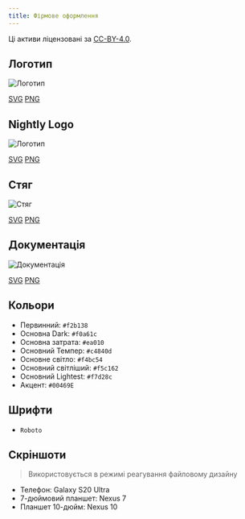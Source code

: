 ```yaml
---
title: Фірмове оформлення
---
```


Ці активи ліцензовані за [CC-BY-4.0](https://github.com/LinwoodDev/Butterfly/blob/develop/BRANDING_LICENSE).

## Логотип

![Логотип](/img/logo.svg)

[SVG](/img/logo.svg) [PNG](/img/logo.png)

## Nightly Logo

![Логотип](/img/nightly.svg)

[SVG](/img/nightly.svg) [PNG](/img/nightly.png)

## Стяг

![Стяг](/img/banner.svg)

[SVG](/img/banner.svg) [PNG](/img/banner.png)

## Документація

![Документація](/img/docs.svg)

[SVG](/img/docs.svg) [PNG](/img/docs.png)

## Кольори

* Первинний: `#f2b138`
* Основна Dark: `#f0a61c`
* Основна затрата: `#ea010`
* Основний Темпер: `#c4840d`
* Основне світло: `#f4bc54`
* Основний світліший: `#f5c162`
* Основний Lightest: `#f7d28c`
* Акцент: `#00469E`

## Шрифти

* `Roboto`

## Скріншоти

> Використовується в режимі реагування файловому дизайну

* Телефон: Galaxy S20 Ultra
* 7-дюймовий планшет: Nexus 7
* Планшет 10-дюйм: Nexus 10
